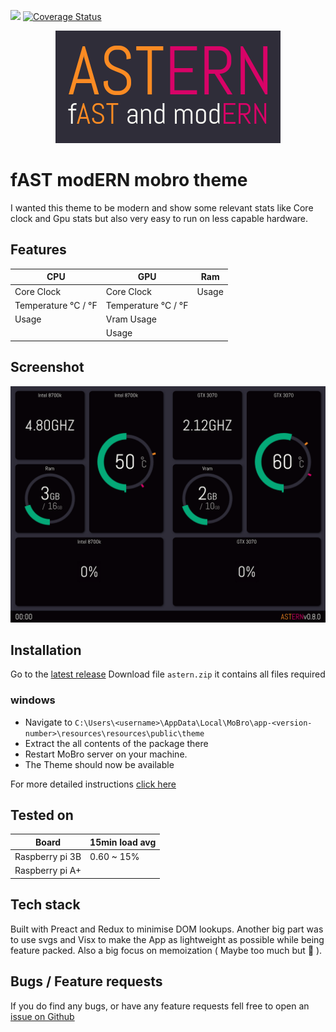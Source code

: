 ![](https://img.shields.io/travis/DBaker85/astern?style=flat-square) [![Coverage Status](https://img.shields.io/coveralls/github/DBaker85/astern?style=flat-square)](https://coveralls.io/github/DBaker85/astern?branch=main)

<p align="center"> 
    <img src="https://raw.githubusercontent.com/DBaker85/astern/main/src/docs/FullLogo.png" alt="astern logo">
 </p>

# fAST modERN mobro theme

I wanted this theme to be modern and show some relevant stats like Core clock and Gpu stats but also very easy to run on less capable hardware.

## Features

| CPU                 | GPU                 | Ram   |
| ------------------- | ------------------- | ----- |
| Core Clock          | Core Clock          | Usage |
| Temperature °C / °F | Temperature °C / °F |
| Usage               | Vram Usage          |
|                     | Usage               |

## Screenshot

![astern screenshot](https://raw.githubusercontent.com/DBaker85/astern/main/src/docs/Main.png)

## Installation

Go to the [latest release](https://github.com/DBaker85/astern/releases)
Download file `astern.zip` it contains all files required

### windows

- Navigate to `C:\Users\<username>\AppData\Local\MoBro\app-<version-number>\resources\resources\public\theme`
- Extract the all contents of the package there
- Restart MoBro server on your machine.
- The Theme should now be available

For more detailed instructions [click here](https://www.mod-bros.com/en/blog/b/configure-themes~916)

## Tested on

| Board           | 15min load avg |
| --------------- | -------------- |
| Raspberry pi 3B | 0.60 ~ 15%     |
| Raspberry pi A+ |                |

## Tech stack

Built with Preact and Redux to minimise DOM lookups.
Another big part was to use svgs and Visx to make the App as lightweight as possible while being feature packed. Also a big focus on memoization ( Maybe too much but 🤷 ).

## Bugs / Feature requests

If you do find any bugs, or have any feature requests fell free to open an [issue on Github](https://github.com/DBaker85/astern/issues)
